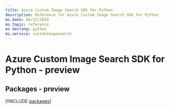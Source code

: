 ```yaml
---
title: Azure Custom Image Search SDK for Python
description: Reference for Azure Custom Image Search SDK for Python
ms.date: 04/12/2024
ms.topic: reference
ms.devlang: python
ms.service: customimagesearch
---
```

# Azure Custom Image Search SDK for Python - preview
## Packages - preview
[!INCLUDE [packages](custom-image-search-index.md)]